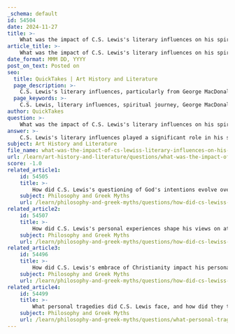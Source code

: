 ```yaml
---
_schema: default
id: 54504
date: 2024-11-27
title: >-
    What was the impact of C.S. Lewis's literary influences on his spiritual journey?
article_title: >-
    What was the impact of C.S. Lewis's literary influences on his spiritual journey?
date_format: MMM DD, YYYY
post_on_text: Posted on
seo:
  title: QuickTakes | Art History and Literature
  page_description: >-
    C.S. Lewis's literary influences, particularly from George MacDonald and J.R.R. Tolkien, significantly shaped his spiritual journey from atheism to Christianity, impacting his own writings and exploration of faith.
  page_keywords: >-
    C.S. Lewis, literary influences, spiritual journey, George MacDonald, J.R.R. Tolkien, atheism to Christianity, Protestant upbringing, Christian mysticism, Mere Christianity, The Screwtape Letters, faith, morality, conversion, friendship, narrative, theological concepts
author: QuickTakes
question: >-
    What was the impact of C.S. Lewis's literary influences on his spiritual journey?
answer: >-
    C.S. Lewis's literary influences played a significant role in his spiritual journey, particularly in his transition from atheism to Christianity. His early life was marked by a departure from the faith of his Protestant upbringing, but various literary figures and friends helped guide him back to belief.\n\nOne of the most profound influences on Lewis was the Scottish author George MacDonald. Lewis later reflected that reading MacDonald provided him with a sense of "spiritual healing" and a feeling of being "washed," indicating the deep impact MacDonald's Christian mysticism had on him. This experience was pivotal in rekindling Lewis's interest in spiritual matters, even before he fully embraced Christianity.\n\nAdditionally, Lewis's friendship with J.R.R. Tolkien was crucial in his spiritual awakening. The two authors shared a deep respect for literature and often engaged in discussions about their writings and the underlying themes of faith and morality. Tolkien's influence helped Lewis reconnect with the Christianity of his youth, while Lewis encouraged Tolkien to expand his fictional writing. Their conversations often revolved around the intersection of myth, language, and faith, which enriched both of their literary works.\n\nLewis's own writings, such as "Mere Christianity" and "The Screwtape Letters," reflect his journey of faith and his desire to communicate Christian truths in an accessible manner. His ability to weave complex theological concepts into engaging narratives allowed him to reach a broad audience, further solidifying the impact of his literary influences on his spiritual journey.\n\nIn summary, C.S. Lewis's literary influences, particularly from authors like George MacDonald and his friendship with J.R.R. Tolkien, were instrumental in shaping his spiritual beliefs and ultimately led to his conversion to Christianity. These relationships not only inspired his own writing but also provided a framework for exploring and articulating his faith.
subject: Art History and Literature
file_name: what-was-the-impact-of-cs-lewiss-literary-influences-on-his-spiritual-journey.md
url: /learn/art-history-and-literature/questions/what-was-the-impact-of-cs-lewiss-literary-influences-on-his-spiritual-journey
score: -1.0
related_article1:
    id: 54505
    title: >-
        How did C.S. Lewis's questioning of God's intentions evolve over time?
    subject: Philosophy and Greek Myths
    url: /learn/philosophy-and-greek-myths/questions/how-did-cs-lewiss-questioning-of-gods-intentions-evolve-over-time
related_article2:
    id: 54507
    title: >-
        How did C.S. Lewis's personal experiences shape his views on atheism and Christianity?
    subject: Philosophy and Greek Myths
    url: /learn/philosophy-and-greek-myths/questions/how-did-cs-lewiss-personal-experiences-shape-his-views-on-atheism-and-christianity
related_article3:
    id: 54496
    title: >-
        How did C.S. Lewis's embrace of Christianity impact his personal faith and worldview?
    subject: Philosophy and Greek Myths
    url: /learn/philosophy-and-greek-myths/questions/how-did-cs-lewiss-embrace-of-christianity-impact-his-personal-faith-and-worldview
related_article4:
    id: 54499
    title: >-
        What personal tragedies did C.S. Lewis face, and how did they test his faith?
    subject: Philosophy and Greek Myths
    url: /learn/philosophy-and-greek-myths/questions/what-personal-tragedies-did-cs-lewis-face-and-how-did-they-test-his-faith
---
```


&nbsp;